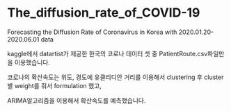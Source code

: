 # The_diffusion_rate_of_COVID-19
Forecasting the Diffusion Rate of Coronavirus in Korea with 2020.01.20-2020.06.01 data 

kaggle에서 datartist가 제공한 한국의 코로나 데이터 셋 중 PatientRoute.csv파일만을 이용했습니다.

코로나의 확산속도는 위도, 경도에 유클리디안 거리를 이용해서 clustering 후 cluster 별 weight를 줘서 formulation 했고,

ARIMA알고리즘을 이용해서 확산속도를 예측했습니다. 

